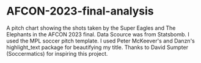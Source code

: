 # AFCON-2023-final-analysis
A pitch chart showing the shots taken by the Super Eagles and The Elephants in the AFCON 2023 final.
Data Scource was from Statsbomb. 
I used the MPL soccer pitch template. 
I used Peter McKeever's and Danzn's highlight_text package for beautifying my title.
Thanks to David Sumpter (Soccermatics) for inspiring this project.
